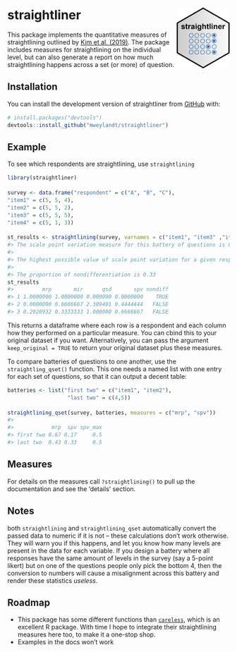 
<!-- README.md is generated from README.Rmd. Please edit that file -->

# straightliner <img src="man/figures/logo.png" align="right" height="138" />

<!-- badges: start -->
<!-- badges: end -->

This package implements the quantitative measures of straightlining
outlined by [Kim et
al. (2019)](https://doi.org/10.1177/0894439317752406). The package
includes measures for straightlining on the individual level, but can
also generate a report on how much straightlining happens across a set
(or more) of question.

## Installation

You can install the development version of straightliner from
[GitHub](https://github.com/) with:

``` r
# install.packages("devtools")
devtools::install_github("mweylandt/straightliner")
```

## Example

To see which respondents are straightlining, use `straightlining`

``` r
library(straightliner)

survey <- data.frame("respondent" = c("A", "B", "C"),
"item1" = c(5, 5, 4),
"item2" = c(5, 5, 2),
"item3" = c(5, 5, 5),
"item4" = c(5, 1, 3))

st_results <- straightlining(survey, varnames = c("item1", "item3" ,"item4"))
#> The scale point variation measure for this battery of questions is 0.37. 
#> 
#> The highest possible value of scale point variation for a given respondent is 0.67
#> 
#> The proportion of nondifferentiation is 0.33
st_results
#>         mrp       mir      qsd       spv nondiff
#> 1 1.0000000 1.0000000 0.000000 0.0000000    TRUE
#> 2 0.0000000 0.6666667 2.309401 0.4444444   FALSE
#> 3 0.2928932 0.3333333 1.000000 0.6666667   FALSE
```

This returns a dataframe where each row is a respondent and each column
how they performed on a particular measure. You can cbind this to your
original dataset if you want. Alternatively, you can pass the argument
`keep_original = TRUE` to return your original dataset plus these
measures.

To compare batteries of questions to one another, use the
`straightling_qset()` function. This one needs a named list with one
entry for each set of questions, so that it can output a decent table:

``` r
batteries <- list("first two" = c("item1", "item2"),
                   "last two" = c(4,5))

straightlining_qset(survey, batteries, measures = c("mrp", "spv"))
#> 
#>            mrp  spv spv_max
#> first two 0.67 0.17     0.5
#> last two  0.43 0.33     0.5
```

## Measures

For details on the measures call `?straightlining()` to pull up the
documentation and see the ‘details’ section.

## Notes

both `straightlining` and `straightlining_qset` automatically convert
the passed data to numeric if it is not – these calculations don’t work
otherwise. They will warn you if this happens, and let you know how many
levels are present in the data for each variable. If you design a
battery where all responses have the same amount of levels in the survey
(say a 5-point likert) but on one of the questions people only pick the
bottom 4, then the conversion to numbers will cause a misalignment
across this battery and render these statistics *useless*.

## Roadmap

- This package has some different functions than
  [`careless`](https://github.com/ryentes/careless), which is an
  excellent R package. With time I hope to integrate their
  straightlining measures here too, to make it a one-stop shop.
- Examples in the docs won’t work
